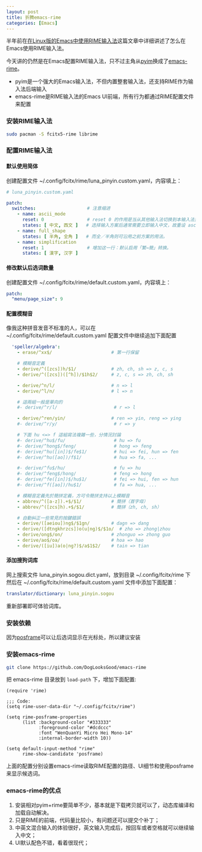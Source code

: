 ```yaml
---
layout: post
title: 折腾emacs-rime
categories: [Emacs]
---
```


半年前在[在Linux版的Emacs中使用RIME输入法](https://manateelazycat.github.io/emacs/2019/09/12/make-rime-works-with-linux.html)这篇文章中详细讲述了怎么在Emacs使用RIME输入法。

今天讲的仍然是在Emacs配置RIME输入法，只不过主角从[pyim](https://github.com/tumashu/pyim)换成了[emacs-rime](https://github.com/DogLooksGood/emacs-rime)。

* pyim是一个强大的Emacs输入法，不但内置整套输入法，还支持RIME作为输入法后端输入
* emacs-rime是RIME输入法的Emacs UI前端，所有行为都通过RIME配置文件来配置

### 安装RIME输入法

```bash
sudo pacman -S fcitx5-rime librime
```

### 配置RIME输入法

#### 默认使用简体

创建配置文件 ~/.config/fcitx/rime/luna_pinyin.custom.yaml，内容填上：

```yaml
# luna_pinyin.custom.yaml

patch:
  switches:                   # 注意缩进
    - name: ascii_mode
      reset: 0                # reset 0 的作用是当从其他输入法切换到本输入法重设为指定状态
      states: [ 中文, 西文 ]   # 选择输入方案后通常需要立即输入中文，故重设 ascii_mode = 0
    - name: full_shape
      states: [ 半角, 全角 ]   # 而全／半角则可沿用之前方案的用法。
    - name: simplification
      reset: 1                # 增加这一行：默认启用「繁→簡」转换。
      states: [ 漢字, 汉字 ]
```

#### 修改默认后选词数量

创建配置文件 ~/.config/fcitx/rime/default.custom.yaml，内容填上：

```yaml
patch:
  "menu/page_size": 9
```

#### 配置模糊音

像我这种拼音发音不标准的人，可以在 ~/.config/fcitx/rime/default.custom.yaml 配置文件中继续追加下面配置

```yaml
  'speller/algebra':
    - erase/^xx$/                      # 第一行保留

    # 模糊音定義
    - derive/^([zcs])h/$1/             # zh, ch, sh => z, c, s
    - derive/^([zcs])([^h])/$1h$2/     # z, c, s => zh, ch, sh

    - derive/^n/l/                     # n => l
    - derive/^l/n/                     # l => n

    # 這兩組一般是單向的
    #- derive/^r/l/                     # r => l

    - derive/^ren/yin/                 # ren => yin, reng => ying
    #- derive/^r/y/                     # r => y

    # 下面 hu <=> f 這組寫法複雜一些，分情況討論
    #- derive/^hu$/fu/                  # hu => fu
    #- derive/^hong$/feng/              # hong => feng
    #- derive/^hu([in])$/fe$1/          # hui => fei, hun => fen
    #- derive/^hu([ao])/f$1/            # hua => fa, ...

    #- derive/^fu$/hu/                  # fu => hu
    #- derive/^feng$/hong/              # feng => hong
    #- derive/^fe([in])$/hu$1/          # fei => hui, fen => hun
    #- derive/^f([ao])/hu$1/            # fa => hua, ...

    # 模糊音定義先於簡拼定義，方可令簡拼支持以上模糊音
    - abbrev/^([a-z]).+$/$1/           # 簡拼（首字母）
    - abbrev/^([zcs]h).+$/$1/          # 簡拼（zh, ch, sh）

    # 自動糾正一些常見的按鍵錯誤
    - derive/([aeiou])ng$/$1gn/        # dagn => dang
    - derive/([dtngkhrzcs])o(u|ng)$/$1o/  # zho => zhong|zhou
    - derive/ong$/on/                  # zhonguo => zhong guo
    - derive/ao$/oa/                   # hoa => hao
    - derive/([iu])a(o|ng?)$/a$1$2/    # tain => tian
```

#### 添加搜狗词库

网上搜索文件 luna_pinyin.sogou.dict.yaml，放到目录 ~/.config/fcitx/rime 下
然后在 ~/.config/fcitx/rime/default.custom.yaml 文件中添加下面配置：

```yaml
translator/dictionary: luna_pinyin.sogou
```

重新部署即可体验词库。

### 安装依赖

因为[posframe](https://github.com/tumashu/posframe)可以让后选词显示在光标处，所以建议安装

### 安装emacs-rime

```bash
git clone https://github.com/DogLooksGood/emacs-rime
```

把 emacs-rime 目录放到 ```load-path``` 下，增加下面配置:

```elisp
(require 'rime)

;;; Code:
(setq rime-user-data-dir "~/.config/fcitx/rime")

(setq rime-posframe-properties
      (list :background-color "#333333"
            :foreground-color "#dcdccc"
            :font "WenQuanYi Micro Hei Mono-14"
            :internal-border-width 10))

(setq default-input-method "rime"
      rime-show-candidate 'posframe)
```

上面的配置分别设置emacs-rime读取RIME配置的路径、UI细节和使用posframe来显示候选词。

### emacs-rime的优点

1. 安装相对pyim+rime要简单不少，基本就是下载拷贝就可以了，动态库编译和加载自动解决。
2. 只是RIME的前端，代码量比较小，有问题还可以提交个补丁；
3. 中英文混合输入的体验很好，英文输入完成后，按回车或者空格就可以继续输入中文；
4. UI默认配色不错，看着很现代；
